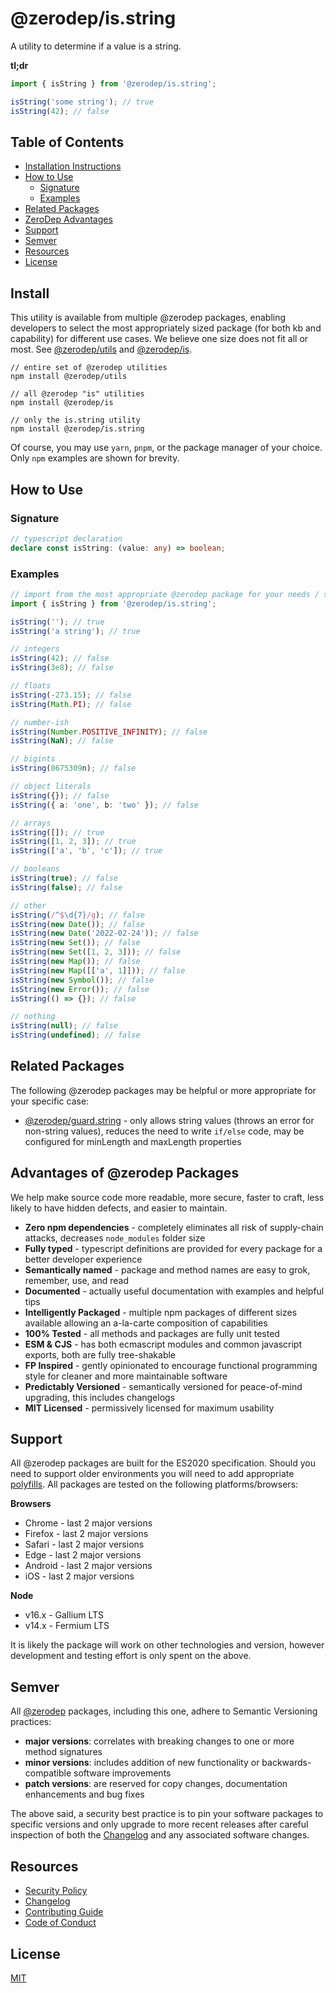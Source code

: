 # @zerodep/is.string

A utility to determine if a value is a string.

**tl;dr**

```typescript
import { isString } from '@zerodep/is.string';

isString('some string'); // true
isString(42); // false
```

## Table of Contents

- [Installation Instructions](#install)
- [How to Use](#how-to-use)
  - [Signature](#signature)
  - [Examples](#examples)
- [Related Packages](#related-packages)
- [ZeroDep Advantages](#advantages-of-zerodep-packages)
- [Support](#support)
- [Semver](#semver)
- [Resources](#resources)
- [License](#license)

## Install

This utility is available from multiple @zerodep packages, enabling developers to select the most appropriately sized package (for both kb and capability) for different use cases. We believe one size does not fit all or most. See [@zerodep/utils](https://www.npmjs.com/package/@zerodep/utils) and [@zerodep/is](https://www.npmjs.com/package/@zerodep/is).

```
// entire set of @zerodep utilities
npm install @zerodep/utils

// all @zerodep "is" utilities
npm install @zerodep/is

// only the is.string utility
npm install @zerodep/is.string
```

Of course, you may use `yarn`, `pnpm`, or the package manager of your choice. Only `npm` examples are shown for brevity.

## How to Use

### Signature

```typescript
// typescript declaration
declare const isString: (value: any) => boolean;
```

### Examples

```typescript
// import from the most appropriate @zerodep package for your needs / specific use case (see the Install section above)
import { isString } from '@zerodep/is.string';

isString(''); // true
isString('a string'); // true

// integers
isString(42); // false
isString(3e8); // false

// floats
isString(-273.15); // false
isString(Math.PI); // false

// number-ish
isString(Number.POSITIVE_INFINITY); // false
isString(NaN); // false

// bigints
isString(8675309n); // false

// object literals
isString({}); // false
isString({ a: 'one', b: 'two' }); // false

// arrays
isString([]); // true
isString([1, 2, 3]); // true
isString(['a', 'b', 'c']); // true

// booleans
isString(true); // false
isString(false); // false

// other
isString(/^$\d{7}/g); // false
isString(new Date()); // false
isString(new Date('2022-02-24')); // false
isString(new Set()); // false
isString(new Set([1, 2, 3])); // false
isString(new Map()); // false
isString(new Map([['a', 1]])); // false
isString(new Symbol()); // false
isString(new Error()); // false
isString(() => {}); // false

// nothing
isString(null); // false
isString(undefined); // false
```

## Related Packages

The following @zerodep packages may be helpful or more appropriate for your specific case:

- [@zerodep/guard.string](https://www.npmjs.com/package/@zerodep/guard.string) - only allows string values (throws an error for non-string values), reduces the need to write `if/else` code, may be configured for minLength and maxLength properties

## Advantages of @zerodep Packages

We help make source code more readable, more secure, faster to craft, less likely to have hidden defects, and easier to maintain.

- **Zero npm dependencies** - completely eliminates all risk of supply-chain attacks, decreases `node_modules` folder size
- **Fully typed** - typescript definitions are provided for every package for a better developer experience
- **Semantically named** - package and method names are easy to grok, remember, use, and read
- **Documented** - actually useful documentation with examples and helpful tips
- **Intelligently Packaged** - multiple npm packages of different sizes available allowing an a-la-carte composition of capabilities
- **100% Tested** - all methods and packages are fully unit tested
- **ESM & CJS** - has both ecmascript modules and common javascript exports, both are fully tree-shakable
- **FP Inspired** - gently opinionated to encourage functional programming style for cleaner and more maintainable software
- **Predictably Versioned** - semantically versioned for peace-of-mind upgrading, this includes changelogs
- **MIT Licensed** - permissively licensed for maximum usability

## Support

All @zerodep packages are built for the ES2020 specification. Should you need to support older environments you will need to add appropriate [polyfills](https://developer.mozilla.org/en-US/docs/Glossary/Polyfill). All packages are tested on the following platforms/browsers:

**Browsers**

- Chrome - last 2 major versions
- Firefox - last 2 major versions
- Safari - last 2 major versions
- Edge - last 2 major versions
- Android - last 2 major versions
- iOS - last 2 major versions

**Node**

- v16.x - Gallium LTS
- v14.x - Fermium LTS

It is likely the package will work on other technologies and version, however development and testing effort is only spent on the above.

## Semver

All [@zerodep](https://github.com/cdepage/zerodep) packages, including this one, adhere to Semantic Versioning practices:

- **major versions**: correlates with breaking changes to one or more method signatures
- **minor versions**: includes addition of new functionality or backwards-compatible software improvements
- **patch versions**: are reserved for copy changes, documentation enhancements and bug fixes

The above said, a security best practice is to pin your software packages to specific versions and only upgrade to more recent releases after careful inspection of both the [Changelog](https://github.com/cdepage/zerodep/blob/main/packages/is.string/CHANGELOG.md) and any associated software changes.

## Resources

- [Security Policy](https://github.com/cdepage/zerodep/blob/main/SECURITY.md)
- [Changelog](https://github.com/cdepage/zerodep/blob/main/packages/is.string/CHANGELOG.md)
- [Contributing Guide](https://github.com/cdepage/zerodep/blob/main/CONTRIBUTING.md)
- [Code of Conduct](https://github.com/cdepage/zerodep/blob/main/CODE_OF_CONDUCT.md)

## License

[MIT](https://github.com/cdepage/zerodep/blob/main/LICENSE)
